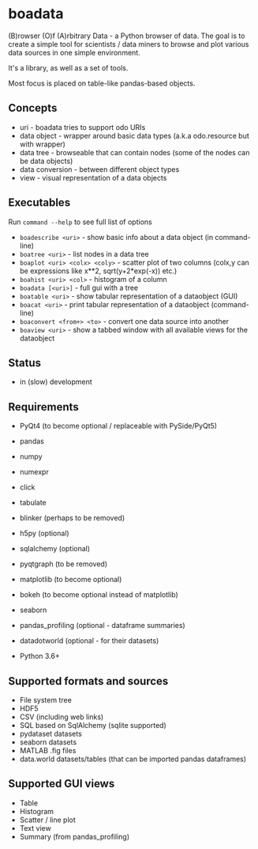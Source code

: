 boadata
=======

(B)rowser (O)f (A)rbitrary Data - a Python browser of data. 
The goal is to create a simple tool for scientists / data miners
to browse and plot various data sources in one simple environment.

It's a library, as well as a set of tools.

Most focus is placed on table-like pandas-based objects.

Concepts
--------
* uri - boadata tries to support odo URIs
* data object - wrapper around basic data types (a.k.a odo.resource but with wrapper)
* data tree - browseable that can contain nodes (some of the nodes can be data objects)
* data conversion - between different object types
* view - visual representation of a data objects

Executables
------------
Run `command --help` to see full list of options

* `boadescribe <uri>` - show basic info about a data object (in command-line)
* `boatree <uri>` - list nodes in a data tree
* `boaplot <uri> <colx> <coly>` - scatter plot of two columns (colx,y can be expressions like x**2, sqrt(y+2*exp(-x)) etc.)
* `boahist <uri> <col>` - histogram of a column
* `boadata [<uri>]` - full gui with a tree
* `boatable <uri>` - show tabular representation of a dataobject (GUI)
* `boacat <uri>` - print tabular representation of a dataobject (command-line)
* `boaconvert <from+> <to>` - convert one data source into another
* `boaview <uri>` - show a tabbed window with all available views for the dataobject

Status
------
* in (slow) development

Requirements
------------
* PyQt4 (to become optional / replaceable with PySide/PyQt5)
* pandas
* numpy
* numexpr
* click
* tabulate
* blinker (perhaps to be removed)
* h5py (optional)
* sqlalchemy (optional)
* pyqtgraph (to be removed)
* matplotlib (to become optional)
* bokeh (to become optional instead of matplotlib)
* seaborn
* pandas_profiling (optional - dataframe summaries)
* datadotworld (optional - for their datasets)

* Python 3.6+

Supported formats and sources
-----------------------------
* File system tree
* HDF5
* CSV (including web links)
* SQL based on SqlAlchemy (sqlite supported)
* pydataset datasets
* seaborn datasets
* MATLAB .fig files
* data.world datasets/tables (that can be imported pandas dataframes)

Supported GUI views
-------------------
* Table
* Histogram
* Scatter / line plot
* Text view
* Summary (from pandas_profiling)

